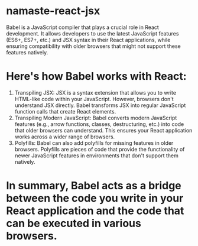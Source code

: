 # namaste-react-jsx


Babel is a JavaScript compiler that plays a crucial role in React development. It allows developers to use the latest JavaScript features (ES6+, ES7+, etc.) and JSX syntax in their React applications, while ensuring compatibility with older browsers that might not support these features natively.
# Here's how Babel works with React:

1. Transpiling JSX:
JSX is a syntax extension that allows you to write HTML-like code within your JavaScript. However, browsers don't understand JSX directly.
Babel transforms JSX into regular JavaScript function calls that create React elements.
2. Transpiling Modern JavaScript:
Babel converts modern JavaScript features (e.g., arrow functions, classes, destructuring, etc.) into code that older browsers can understand. This ensures your React application works across a wider range of browsers.
3. Polyfills:
Babel can also add polyfills for missing features in older browsers. Polyfills are pieces of code that provide the functionality of newer JavaScript features in environments that don't support them natively.


# In summary, Babel acts as a bridge between the code you write in your React application and the code that can be executed in various browsers.